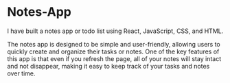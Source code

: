 # Notes-App
I have built a notes app or todo list using React, JavaScript, CSS, and HTML.

The notes app is designed to be simple and user-friendly, allowing users to quickly create and organize their tasks or notes. One of the key features of this app is that even if you refresh the page, all of your notes will stay intact and not disappear, making it easy to keep track of your tasks and notes over time.

